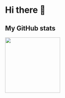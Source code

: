 <h1>Hi there 👋</h1>

## My GitHub stats
<img height="180em" src="https://github-readme-stats.vercel.app/api?username=ShoumoPal&show_icons=true&hide_border=true&&count_private=true&include_all_commits=true" />
